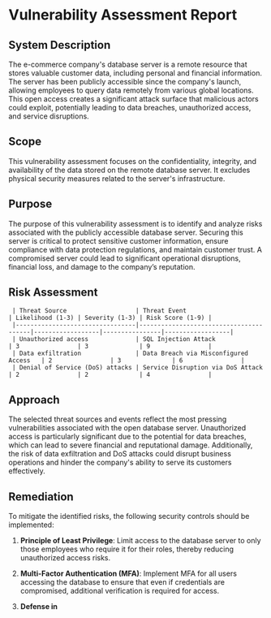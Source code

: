 # Vulnerability Assessment Report

## System Description
The e-commerce company's database server is a remote resource that stores valuable customer data, including personal and financial information. The server has been publicly accessible since the company's launch, allowing employees to query data remotely from various global locations. This open access creates a significant attack surface that malicious actors could exploit, potentially leading to data breaches, unauthorized access, and service disruptions.

## Scope
This vulnerability assessment focuses on the confidentiality, integrity, and availability of the data stored on the remote database server. It excludes physical security measures related to the server's infrastructure.

## Purpose
The purpose of this vulnerability assessment is to identify and analyze risks associated with the publicly accessible database server. Securing this server is critical to protect sensitive customer information, ensure compliance with data protection regulations, and maintain customer trust. A compromised server could lead to significant operational disruptions, financial loss, and damage to the company’s reputation.

 ## Risk Assessment

     | Threat Source                   | Threat Event                           | Likelihood (1-3) | Severity (1-3) | Risk Score (1-9) |
     |---------------------------------|----------------------------------------|------------------|----------------|------------------|
     | Unauthorized access             | SQL Injection Attack                   | 3                | 3              | 9                |
     | Data exfiltration               | Data Breach via Misconfigured Access   | 2                | 3              | 6                |
     | Denial of Service (DoS) attacks | Service Disruption via DoS Attack      | 2                | 2              | 4                |

## Approach
The selected threat sources and events reflect the most pressing vulnerabilities associated with the open database server. Unauthorized access is particularly significant due to the potential for data breaches, which can lead to severe financial and reputational damage. Additionally, the risk of data exfiltration and DoS attacks could disrupt business operations and hinder the company's ability to serve its customers effectively.

## Remediation
To mitigate the identified risks, the following security controls should be implemented:

1. **Principle of Least Privilege**: Limit access to the database server to only those employees who require it for their roles, thereby reducing unauthorized access risks.
     
 2. **Multi-Factor Authentication (MFA)**: Implement MFA for all users accessing the database to ensure that even if credentials are compromised, additional verification is required for access.

3. **Defense in**
